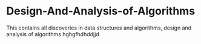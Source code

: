 # Design-And-Analysis-of-Algorithms
This contains all discoveries in data structures and algorithms, design and analysis of algorithms
hghgfhdhddjjd
